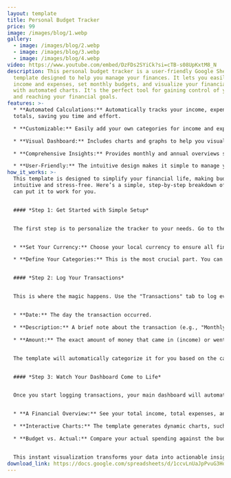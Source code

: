 ```yaml
---
layout: template
title: Personal Budget Tracker
price: 99
image: /images/blog/1.webp
gallery:
  - image: /images/blog/2.webp
  - image: /images/blog/3.webp
  - image: /images/blog/4.webp
video: https://www.youtube.com/embed/DzFDs2SYiCk?si=cTB-s08UpKxtM8_N
description: This personal budget tracker is a user-friendly Google Sheets
  template designed to help you manage your finances. It lets you easily track
  income and expenses, set monthly budgets, and visualize your financial health
  with automated charts. It's the perfect tool for gaining control of your money
  and reaching your financial goals.
features: >-
  * **Automated Calculations:** Automatically tracks your income, expenses, and
  totals, saving you time and effort.

  * **Customizable:** Easily add your own categories for income and expenses to fit your personal finances.

  * **Visual Dashboard:** Includes charts and graphs to help you visualize your spending and financial trends at a glance.

  * **Comprehensive Insights:** Provides monthly and annual overviews so you can quickly see your financial health.

  * **User-Friendly:** The intuitive design makes it simple to manage your budget, even if you're a beginner.
how_it_works: >-
  This template is designed to simplify your financial life, making budgeting
  intuitive and stress-free. Here’s a simple, step-by-step breakdown of how you
  can put it to work for you.


  #### *Step 1: Get Started with Simple Setup*


  The first step is to personalize the tracker to your needs. Go to the "Setup" tab where you can:


  * **Set Your Currency:** Choose your local currency to ensure all financial data is accurate.

  * **Define Your Categories:** This is the most crucial part. You can easily add, edit, or remove categories for both your income (e.g., "Salary," "Freelance," "Side Hustle") and your expenses (e.g., "Groceries," "Rent," "Entertainment"). This ensures your budget perfectly fits your lifestyle.


  #### *Step 2: Log Your Transactions*


  This is where the magic happens. Use the "Transactions" tab to log every single financial activity. All you need to do is enter three simple pieces of information:


  * **Date:** The day the transaction occurred.

  * **Description:** A brief note about the transaction (e.g., "Monthly Rent," "Coffee with friends").

  * **Amount:** The exact amount of money that came in (income) or went out (expense).


  The template will automatically categorize it for you based on the categories you set up in Step 1.


  #### *Step 3: Watch Your Dashboard Come to Life*


  Once you start logging transactions, your main dashboard will automatically update in real-time. This is where you get a clear visual summary of your finances. On the dashboard, you’ll find:


  * **A Financial Overview:** See your total income, total expenses, and your net savings for the month.

  * **Interactive Charts:** The template generates dynamic charts, such as a pie chart showing where your money is going and a line graph tracking your cash flow.

  * **Budget vs. Actual:** Compare your actual spending against the budget you set for each category, so you can easily see if you're on track or need to make adjustments.


  This instant visualization transforms your data into actionable insights, helping you take control of your financial journey with confidence.
download_link: https://docs.google.com/spreadsheets/d/1ccvLnUaJpPvuG3HoSS_pjlLzYYwykvp_CyE-iRgu3mE/template/preview
---
```

